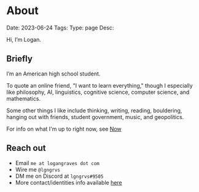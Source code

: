 # About
Date: 2023-06-24
Tags: 
Type: page
Desc:

Hi, I’m Logan. 

## Briefly

I’m an American high school student. 

To quote an online friend, "I want to learn everything," though I especially like philosophy, AI, linguistics, cognitive science, computer science, and mathematics. 

Some other things I like include thinking, writing, reading, bouldering, hanging out with friends, student government, music, and geopolitics.

For info on what I'm up to right now, see [Now](https://logangraves.com/now)

## Reach out
- Email `me at logangraves dot com`
- Wire me `@lgngrvs`
- DM me on Discord at `lgngrvs#9505`
- More contact/identities info available [here](https://logangraves.com/identities)